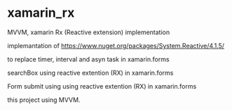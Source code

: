 # xamarin_rx
MVVM, xamarin Rx (Reactive extension) implementation

implemantation of 
https://www.nuget.org/packages/System.Reactive/4.1.5/

to replace timer, interval and asyn task in xamarin.forms

searchBox using reactive extention (RX) in xamarin.forms

Form submit using using reactive extention (RX) in xamarin.forms

this project using MVVM.
